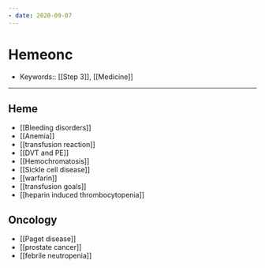 ```yaml
---
- date: 2020-09-07
---
```


# Hemeonc

- Keywords:: [[Step 3]], [[Medicine]]
---

## Heme

- [[Bleeding disorders]]
- [[Anemia]]
- [[transfusion reaction]]
- [[DVT and PE]]
- [[Hemochromatosis]]
- [[Sickle cell disease]]
- [[warfarin]]
- [[transfusion goals]]
- [[heparin induced thrombocytopenia]]

## Oncology

- [[Paget disease]]
- [[prostate cancer]]
- [[febrile neutropenia]]
